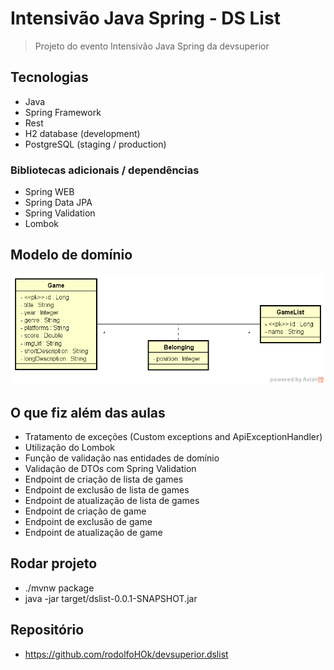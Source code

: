 # Intensivão Java Spring - DS List

> Projeto do evento Intensivão Java Spring da devsuperior

## Tecnologias

- Java
- Spring Framework
- Rest
- H2 database (development)
- PostgreSQL (staging / production)

### Bibliotecas adicionais / dependências

- Spring WEB
- Spring Data JPA
- Spring Validation
- Lombok

## Modelo de domínio

![Model](https://raw.githubusercontent.com/rodolfoHOk/portfolio-img/main/images/dslist-model.png)

## O que fiz além das aulas

- Tratamento de exceções (Custom exceptions and ApiExceptionHandler)
- Utilização do Lombok
- Função de validação nas entidades de domínio
- Validação de DTOs com Spring Validation
- Endpoint de criação de lista de games
- Endpoint de exclusão de lista de games
- Endpoint de atualização de lista de games
- Endpoint de criação de game
- Endpoint de exclusão de game
- Endpoint de atualização de game

## Rodar projeto

- ./mvnw package
- java -jar target/dslist-0.0.1-SNAPSHOT.jar

## Repositório

- https://github.com/rodolfoHOk/devsuperior.dslist
